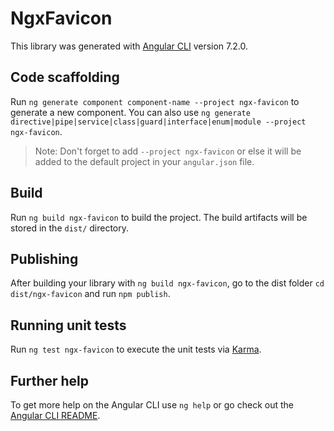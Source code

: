 # NgxFavicon

This library was generated with [Angular CLI](https://github.com/angular/angular-cli) version 7.2.0.

## Code scaffolding

Run `ng generate component component-name --project ngx-favicon` to generate a new component. You can also use `ng generate directive|pipe|service|class|guard|interface|enum|module --project ngx-favicon`.

> Note: Don't forget to add `--project ngx-favicon` or else it will be added to the default project in your `angular.json` file.

## Build

Run `ng build ngx-favicon` to build the project. The build artifacts will be stored in the `dist/` directory.

## Publishing

After building your library with `ng build ngx-favicon`, go to the dist folder `cd dist/ngx-favicon` and run `npm publish`.

## Running unit tests

Run `ng test ngx-favicon` to execute the unit tests via [Karma](https://karma-runner.github.io).

## Further help

To get more help on the Angular CLI use `ng help` or go check out the [Angular CLI README](https://github.com/angular/angular-cli/blob/master/README.md).
